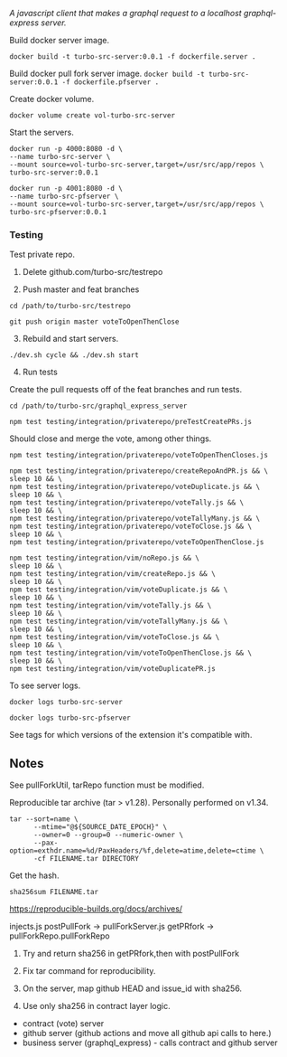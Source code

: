 
*A javascript client that makes a graphql request to a localhost graphql-express server.*

Build docker server image.

`docker build -t turbo-src-server:0.0.1 -f dockerfile.server .`

Build docker pull fork server image.
`docker build -t turbo-src-server:0.0.1 -f dockerfile.pfserver .`

Create docker volume.

`docker volume create vol-turbo-src-server`

Start the servers.

```
docker run -p 4000:8080 -d \
--name turbo-src-server \
--mount source=vol-turbo-src-server,target=/usr/src/app/repos \
turbo-src-server:0.0.1
```

```
docker run -p 4001:8080 -d \
--name turbo-src-pfserver \
--mount source=vol-turbo-src-server,target=/usr/src/app/repos \
turbo-src-pfserver:0.0.1
```


### Testing

Test private repo.

1. Delete github.com/turbo-src/testrepo

2. Push master and feat branches

```
cd /path/to/turbo-src/testrepo
```

```
git push origin master voteToOpenThenClose
```

3. Rebuild and start servers.

```
./dev.sh cycle && ./dev.sh start
```

4. Run tests

Create the pull requests off of the feat branches and run tests.

```
cd /path/to/turbo-src/graphql_express_server
```

```
npm test testing/integration/privaterepo/preTestCreatePRs.js
```

Should close and merge the vote, among other things.

```
npm test testing/integration/privaterepo/voteToOpenThenCloses.js
```

```
npm test testing/integration/privaterepo/createRepoAndPR.js && \
sleep 10 && \
npm test testing/integration/privaterepo/voteDuplicate.js && \
sleep 10 && \
npm test testing/integration/privaterepo/voteTally.js && \
sleep 10 && \
npm test testing/integration/privaterepo/voteTallyMany.js && \
npm test testing/integration/privaterepo/voteToClose.js && \
sleep 10 && \
npm test testing/integration/privaterepo/voteToOpenThenClose.js
```

```
npm test testing/integration/vim/noRepo.js && \
sleep 10 && \
npm test testing/integration/vim/createRepo.js && \
sleep 10 && \
npm test testing/integration/vim/voteDuplicate.js && \
sleep 10 && \
npm test testing/integration/vim/voteTally.js && \
sleep 10 && \
npm test testing/integration/vim/voteTallyMany.js && \
sleep 10 && \
npm test testing/integration/vim/voteToClose.js && \
sleep 10 && \
npm test testing/integration/vim/voteToOpenThenClose.js && \
sleep 10 && \
npm test testing/integration/vim/voteDuplicatePR.js
```

To see server logs.

`docker logs turbo-src-server`

`docker logs turbo-src-pfserver`

See tags for which versions of the extension it's compatible with.

## Notes

See pullForkUtil, tarRepo function must be modified.

Reproducible tar archive (tar > v1.28). Personally performed on v1.34.

```
tar --sort=name \
      --mtime="@${SOURCE_DATE_EPOCH}" \
      --owner=0 --group=0 --numeric-owner \
      --pax-option=exthdr.name=%d/PaxHeaders/%f,delete=atime,delete=ctime \
      -cf FILENAME.tar DIRECTORY
```

Get the hash.
```
sha256sum FILENAME.tar
```

https://reproducible-builds.org/docs/archives/


injects.js postPullFork -> pullForkServer.js getPRfork -> pullForkRepo.pullForkRepo

1. Try and return sha256 in getPRfork,then with postPullFork

2. Fix tar command for reproducibility.

3. On the server, map github HEAD and issue_id with sha256.

4. Use only sha256 in contract layer logic.

* contract (vote) server
* github server (github actions and move all github api calls to here.)
* business server (graphql_express) - calls contract and github server
